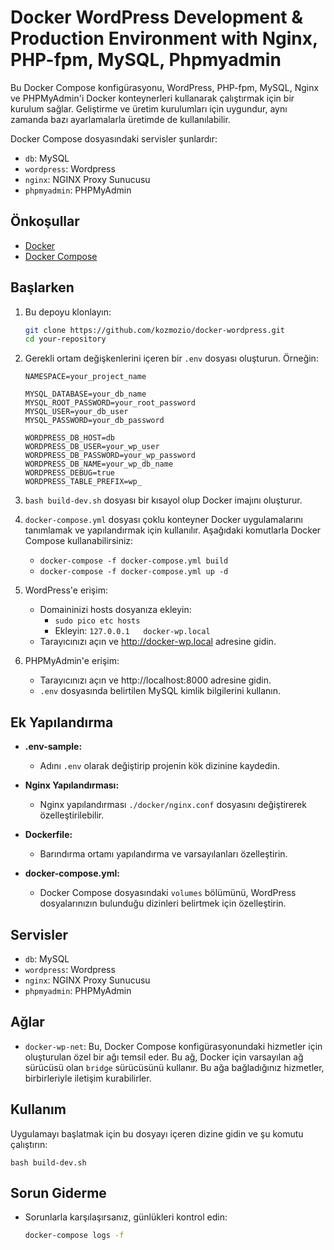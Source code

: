 # Docker WordPress Development & Production Environment with Nginx, PHP-fpm, MySQL, Phpmyadmin

Bu Docker Compose konfigürasyonu, WordPress, PHP-fpm, MySQL, Nginx ve PHPMyAdmin'i Docker konteynerleri kullanarak çalıştırmak için bir kurulum sağlar. Geliştirme ve üretim kurulumları için uygundur, aynı zamanda bazı ayarlamalarla üretimde de kullanılabilir.

Docker Compose dosyasındaki servisler şunlardır:

- `db`: MySQL
- `wordpress`: Wordpress
- `nginx`: NGINX Proxy Sunucusu
- `phpmyadmin`: PHPMyAdmin

## Önkoşullar
- [Docker](https://docs.docker.com/get-docker/)
- [Docker Compose](https://docs.docker.com/compose/install/)

## Başlarken

1. Bu depoyu klonlayın:

    ```bash
    git clone https://github.com/kozmozio/docker-wordpress.git
    cd your-repository
    ```

2. Gerekli ortam değişkenlerini içeren bir `.env` dosyası oluşturun. Örneğin:

    ```
    NAMESPACE=your_project_name

    MYSQL_DATABASE=your_db_name
    MYSQL_ROOT_PASSWORD=your_root_password
    MYSQL_USER=your_db_user
    MYSQL_PASSWORD=your_db_password

    WORDPRESS_DB_HOST=db
    WORDPRESS_DB_USER=your_wp_user
    WORDPRESS_DB_PASSWORD=your_wp_password
    WORDPRESS_DB_NAME=your_wp_db_name
    WORDPRESS_DEBUG=true
    WORDPRESS_TABLE_PREFIX=wp_
    ```

3. `bash build-dev.sh` dosyası bir kısayol olup Docker imajını oluşturur.

4. `docker-compose.yml` dosyası çoklu konteyner Docker uygulamalarını tanımlamak ve yapılandırmak için kullanılır. Aşağıdaki komutlarla Docker Compose kullanabilirsiniz:

     -  `docker-compose -f docker-compose.yml build`
     -  `docker-compose -f docker-compose.yml up -d`

5. WordPress'e erişim:

    - Domaininizi hosts dosyanıza ekleyin:
      - `sudo pico etc hosts`
      - Ekleyin: `127.0.0.1   docker-wp.local`
    - Tarayıcınızı açın ve http://docker-wp.local adresine gidin.

6. PHPMyAdmin'e erişim:

    - Tarayıcınızı açın ve http://localhost:8000 adresine gidin.
    - `.env` dosyasında belirtilen MySQL kimlik bilgilerini kullanın.

## Ek Yapılandırma

- **.env-sample:**
  - Adını `.env` olarak değiştirip projenin kök dizinine kaydedin.

- **Nginx Yapılandırması:**
  - Nginx yapılandırması `./docker/nginx.conf` dosyasını değiştirerek özelleştirilebilir.

- **Dockerfile:**
  - Barındırma ortamı yapılandırma ve varsayılanları özelleştirin.

- **docker-compose.yml:**
  - Docker Compose dosyasındaki `volumes` bölümünü, WordPress dosyalarınızın bulunduğu dizinleri belirtmek için özelleştirin.

## Servisler
- `db`: MySQL 
- `wordpress`: Wordpress
- `nginx`: NGINX Proxy Sunucusu
- `phpmyadmin`: PHPMyAdmin

## Ağlar
- `docker-wp-net`: Bu, Docker Compose konfigürasyonundaki hizmetler için oluşturulan özel bir ağı temsil eder. Bu ağ, Docker için varsayılan ağ sürücüsü olan `bridge` sürücüsünü kullanır. Bu ağa bağladığınız hizmetler, birbirleriyle iletişim kurabilirler.

## Kullanım

Uygulamayı başlatmak için bu dosyayı içeren dizine gidin ve şu komutu çalıştırın:

`bash build-dev.sh`

## Sorun Giderme

- Sorunlarla karşılaşırsanız, günlükleri kontrol edin:

  ```bash
  docker-compose logs -f
